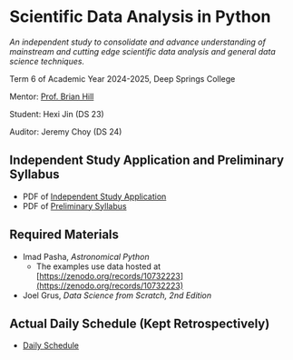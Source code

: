 # Scientific Data Analysis in Python

*An independent study to consolidate and advance understanding of mainstream and cutting edge scientific data analysis and general data science techniques.*

Term 6 of Academic Year 2024-2025, Deep Springs College

Mentor: [Prof. Brian Hill](../index.html)

Student: Hexi Jin (DS 23)

Auditor: Jeremy Choy (DS 24)

## Independent Study Application and Preliminary Syllabus

* PDF of [Independent Study Application](./IndependentStudyApplication.pdf)
* PDF of [Preliminary Syllabus](./PreliminarySyllabus.pdf)

## Required Materials

* Imad Pasha, *Astronomical Python*
    * The examples use data hosted at [https://zenodo.org/records/10732223](https://zenodo.org/records/10732223)
* Joel Grus, *Data Science from Scratch, 2nd Edition*

## Actual Daily Schedule (Kept Retrospectively)

* [Daily Schedule](./daily_schedule.html)
